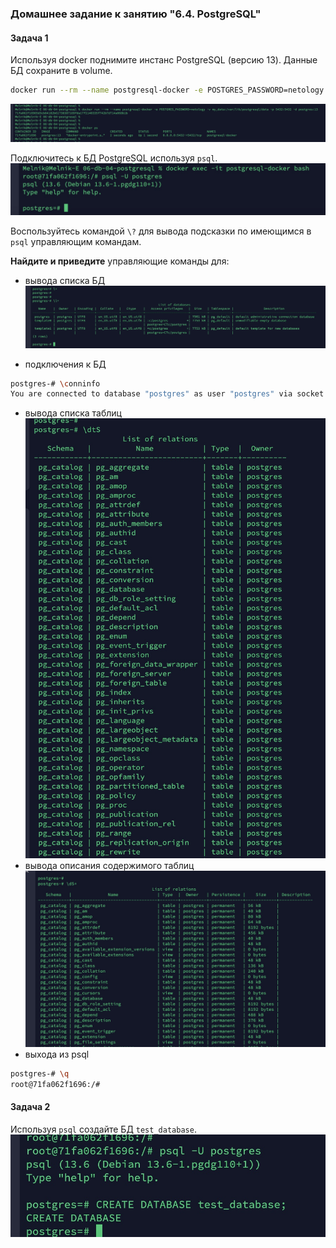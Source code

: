 ### Домашнее задание к занятию "6.4. PostgreSQL"

#### Задача 1

Используя docker поднимите инстанс PostgreSQL (версию 13). Данные БД сохраните в volume.

```bash
docker run --rm --name postgresql-docker -e POSTGRES_PASSWORD=netology -v my_data:/var/lib/postgresql/data -p 5432:5432 -d postgres:13
```

![](https://github.com/melnik-evgeniy/06-db-04-postgresql/blob/61676bf3c063715032400749c8f30bc3a5671a4e/1.jpg?raw=true)

Подключитесь к БД PostgreSQL используя `psql`.
![](https://github.com/melnik-evgeniy/06-db-04-postgresql/blob/0d47e6bc441e348a77f30f58af88f8412fe81f1d/2.jpg?raw=true)

Воспользуйтесь командой `\?` для вывода подсказки по имеющимся в `psql` управляющим командам.

**Найдите и приведите** управляющие команды для:
- вывода списка БД
![](https://github.com/melnik-evgeniy/06-db-04-postgresql/blob/0d47e6bc441e348a77f30f58af88f8412fe81f1d/3.jpg?raw=true)

- подключения к БД
```bash
postgres-# \conninfo
You are connected to database "postgres" as user "postgres" via socket in "/var/run/postgresql" at port "5432".
```
- вывода списка таблиц
![](https://github.com/melnik-evgeniy/06-db-04-postgresql/blob/0d47e6bc441e348a77f30f58af88f8412fe81f1d/4.jpg?raw=true)
- вывода описания содержимого таблиц
![](https://github.com/melnik-evgeniy/06-db-04-postgresql/blob/0d47e6bc441e348a77f30f58af88f8412fe81f1d/5.jpg?raw=true)
- выхода из psql
```bash
postgres-# \q
root@71fa062f1696:/# 
```

#### Задача 2

Используя `psql` создайте БД `test_database`.
![](https://github.com/melnik-evgeniy/06-db-04-postgresql/blob/0d47e6bc441e348a77f30f58af88f8412fe81f1d/6.jpg?raw=true)